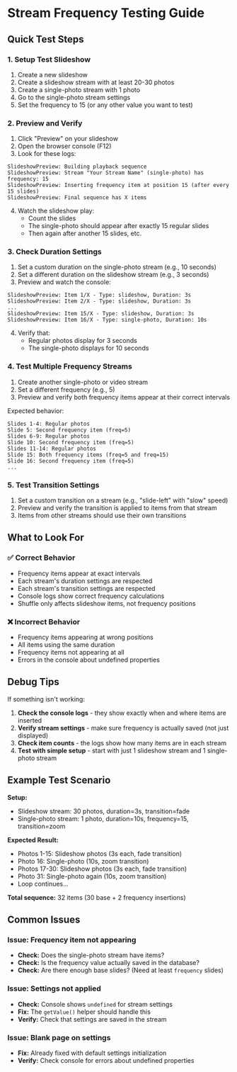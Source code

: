 # Stream Frequency Testing Guide

## Quick Test Steps

### 1. Setup Test Slideshow

1. Create a new slideshow
2. Create a slideshow stream with at least 20-30 photos
3. Create a single-photo stream with 1 photo
4. Go to the single-photo stream settings
5. Set the frequency to 15 (or any other value you want to test)

### 2. Preview and Verify

1. Click "Preview" on your slideshow
2. Open the browser console (F12)
3. Look for these logs:

```
SlideshowPreview: Building playback sequence
SlideshowPreview: Stream "Your Stream Name" (single-photo) has frequency: 15
SlideshowPreview: Inserting frequency item at position 15 (after every 15 slides)
SlideshowPreview: Final sequence has X items
```

4. Watch the slideshow play:
   - Count the slides
   - The single-photo should appear after exactly 15 regular slides
   - Then again after another 15 slides, etc.

### 3. Check Duration Settings

1. Set a custom duration on the single-photo stream (e.g., 10 seconds)
2. Set a different duration on the slideshow stream (e.g., 3 seconds)
3. Preview and watch the console:

```
SlideshowPreview: Item 1/X - Type: slideshow, Duration: 3s
SlideshowPreview: Item 2/X - Type: slideshow, Duration: 3s
...
SlideshowPreview: Item 15/X - Type: slideshow, Duration: 3s
SlideshowPreview: Item 16/X - Type: single-photo, Duration: 10s
```

4. Verify that:
   - Regular photos display for 3 seconds
   - The single-photo displays for 10 seconds

### 4. Test Multiple Frequency Streams

1. Create another single-photo or video stream
2. Set a different frequency (e.g., 5)
3. Preview and verify both frequency items appear at their correct intervals

Expected behavior:
```
Slides 1-4: Regular photos
Slide 5: Second frequency item (freq=5)
Slides 6-9: Regular photos
Slide 10: Second frequency item (freq=5)
Slides 11-14: Regular photos
Slide 15: Both frequency items (freq=5 and freq=15)
Slide 16: Second frequency item (freq=5)
...
```

### 5. Test Transition Settings

1. Set a custom transition on a stream (e.g., "slide-left" with "slow" speed)
2. Preview and verify the transition is applied to items from that stream
3. Items from other streams should use their own transitions

## What to Look For

### ✅ Correct Behavior
- Frequency items appear at exact intervals
- Each stream's duration settings are respected
- Each stream's transition settings are respected
- Console logs show correct frequency calculations
- Shuffle only affects slideshow items, not frequency positions

### ❌ Incorrect Behavior
- Frequency items appearing at wrong positions
- All items using the same duration
- Frequency items not appearing at all
- Errors in the console about undefined properties

## Debug Tips

If something isn't working:

1. **Check the console logs** - they show exactly when and where items are inserted
2. **Verify stream settings** - make sure frequency is actually saved (not just displayed)
3. **Check item counts** - the logs show how many items are in each stream
4. **Test with simple setup** - start with just 1 slideshow stream and 1 single-photo stream

## Example Test Scenario

**Setup:**
- Slideshow stream: 30 photos, duration=3s, transition=fade
- Single-photo stream: 1 photo, duration=10s, frequency=15, transition=zoom

**Expected Result:**
- Photos 1-15: Slideshow photos (3s each, fade transition)
- Photo 16: Single-photo (10s, zoom transition)
- Photos 17-30: Slideshow photos (3s each, fade transition)
- Photo 31: Single-photo again (10s, zoom transition)
- Loop continues...

**Total sequence:** 32 items (30 base + 2 frequency insertions)

## Common Issues

### Issue: Frequency item not appearing
- **Check:** Does the single-photo stream have items?
- **Check:** Is the frequency value actually saved in the database?
- **Check:** Are there enough base slides? (Need at least `frequency` slides)

### Issue: Settings not applied
- **Check:** Console shows `undefined` for stream settings
- **Fix:** The `getValue()` helper should handle this
- **Verify:** Check that settings are saved in the stream

### Issue: Blank page on settings
- **Fix:** Already fixed with default settings initialization
- **Verify:** Check console for errors about undefined properties

